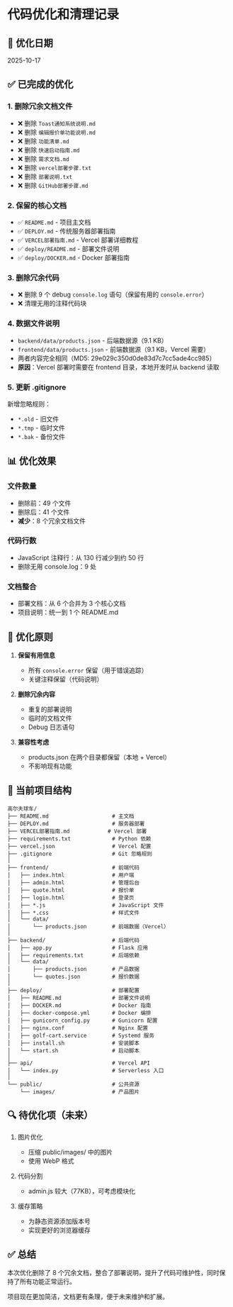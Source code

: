 # 代码优化和清理记录

## 📅 优化日期
2025-10-17

## ✅ 已完成的优化

### 1. 删除冗余文档文件
- ❌ 删除 `Toast通知系统说明.md`
- ❌ 删除 `编辑报价单功能说明.md`
- ❌ 删除 `功能清单.md`
- ❌ 删除 `快速启动指南.md`
- ❌ 删除 `需求文档.md`
- ❌ 删除 `vercel部署步骤.txt`
- ❌ 删除 `部署说明.txt`
- ❌ 删除 `GitHub部署步骤.md`

### 2. 保留的核心文档
- ✅ `README.md` - 项目主文档
- ✅ `DEPLOY.md` - 传统服务器部署指南
- ✅ `VERCEL部署指南.md` - Vercel 部署详细教程
- ✅ `deploy/README.md` - 部署文件说明
- ✅ `deploy/DOCKER.md` - Docker 部署指南

### 3. 删除冗余代码
- ❌ 删除 9 个 debug `console.log` 语句（保留有用的 `console.error`）
- ❌ 清理无用的注释代码块

### 4. 数据文件说明
- `backend/data/products.json` - 后端数据源（9.1 KB）
- `frontend/data/products.json` - 前端数据源（9.1 KB，Vercel 需要）
- 两者内容完全相同（MD5: 29e029c350d0de83d7c7cc5ade4cc985）
- **原因**：Vercel 部署时需要在 frontend 目录，本地开发时从 backend 读取

### 5. 更新 .gitignore
新增忽略规则：
- `*.old` - 旧文件
- `*.tmp` - 临时文件
- `*.bak` - 备份文件

## 📊 优化效果

### 文件数量
- 删除前：49 个文件
- 删除后：41 个文件
- **减少**：8 个冗余文档文件

### 代码行数
- JavaScript 注释行：从 130 行减少到约 50 行
- 删除无用 console.log：9 处

### 文档整合
- 部署文档：从 6 个合并为 3 个核心文档
- 项目说明：统一到 1 个 README.md

## 🎯 优化原则

1. **保留有用信息**
   - 所有 `console.error` 保留（用于错误追踪）
   - 关键注释保留（代码说明）

2. **删除冗余内容**
   - 重复的部署说明
   - 临时的文档文件
   - Debug 日志语句

3. **兼容性考虑**
   - products.json 在两个目录都保留（本地 + Vercel）
   - 不影响现有功能

## 📁 当前项目结构

```
高尔夫球车/
├── README.md                    # 主文档
├── DEPLOY.md                    # 服务器部署
├── VERCEL部署指南.md            # Vercel 部署
├── requirements.txt             # Python 依赖
├── vercel.json                  # Vercel 配置
├── .gitignore                   # Git 忽略规则
│
├── frontend/                    # 前端代码
│   ├── index.html               # 用户端
│   ├── admin.html               # 管理后台
│   ├── quote.html               # 报价单
│   ├── login.html               # 登录页
│   ├── *.js                     # JavaScript 文件
│   ├── *.css                    # 样式文件
│   └── data/
│       └── products.json        # 前端数据（Vercel）
│
├── backend/                     # 后端代码
│   ├── app.py                   # Flask 应用
│   ├── requirements.txt         # 后端依赖
│   └── data/
│       ├── products.json        # 产品数据
│       └── quotes.json          # 报价数据
│
├── deploy/                      # 部署配置
│   ├── README.md                # 部署文件说明
│   ├── DOCKER.md                # Docker 指南
│   ├── docker-compose.yml       # Docker 编排
│   ├── gunicorn_config.py       # Gunicorn 配置
│   ├── nginx.conf               # Nginx 配置
│   ├── golf-cart.service        # Systemd 服务
│   ├── install.sh               # 安装脚本
│   └── start.sh                 # 启动脚本
│
├── api/                         # Vercel API
│   └── index.py                 # Serverless 入口
│
└── public/                      # 公共资源
    └── images/                  # 产品图片
```

## 🔍 待优化项（未来）

1. 图片优化
   - 压缩 public/images/ 中的图片
   - 使用 WebP 格式

2. 代码分割
   - admin.js 较大（77KB），可考虑模块化

3. 缓存策略
   - 为静态资源添加版本号
   - 实现更好的浏览器缓存

## ✅ 总结

本次优化删除了 8 个冗余文档，整合了部署说明，提升了代码可维护性，同时保持了所有功能正常运行。

项目现在更加简洁，文档更有条理，便于未来维护和扩展。

